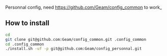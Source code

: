 Personnal config, need https://github.com/Geam/config_common to work_

## How to install ##
```bash
cd
git clone git@github.com:Geam/config_common.git .config_common
cd .config_common
./install.sh -uf -p git@github.com:Geam/config_personnal.git
```
